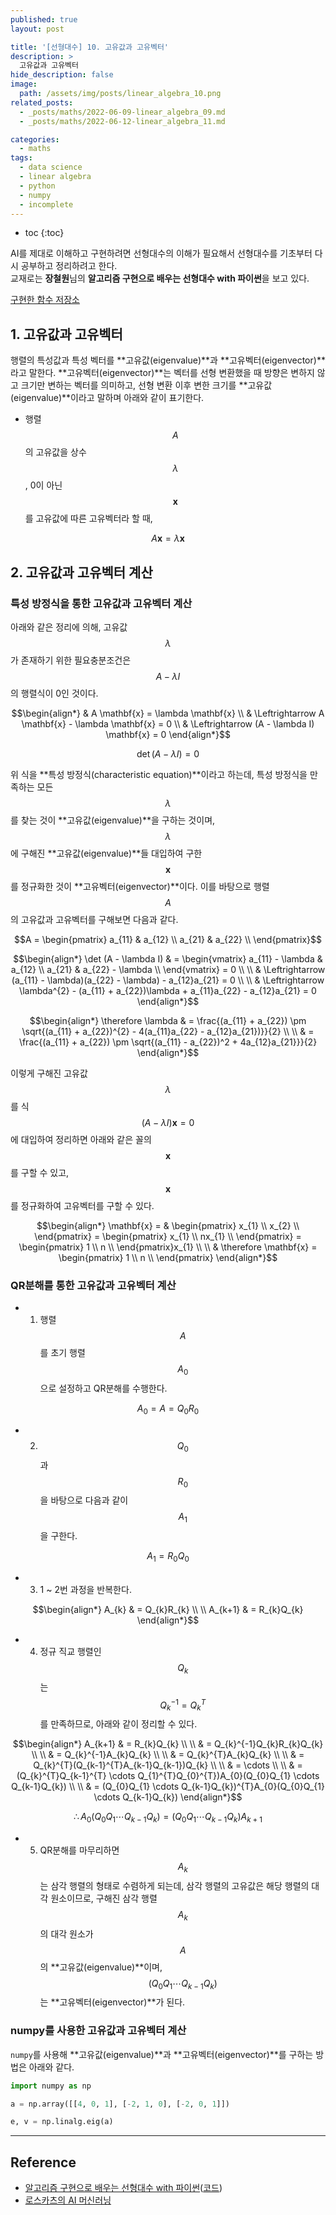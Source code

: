```yaml
---
published: true
layout: post

title: '[선형대수] 10. 고유값과 고유벡터'
description: >
  고유값과 고유벡터
hide_description: false
image: 
  path: /assets/img/posts/linear_algebra_10.png
related_posts:
  - _posts/maths/2022-06-09-linear_algebra_09.md
  - _posts/maths/2022-06-12-linear_algebra_11.md

categories:
  - maths
tags:
  - data science
  - linear algebra
  - python
  - numpy
  - incomplete
---
```

* toc
{:toc}

AI를 제대로 이해하고 구현하려면 선형대수의 이해가 필요해서 선형대수를 기초부터 다시 공부하고 정리하려고 한다.  
교재로는 **장철원**님의 **알고리즘 구현으로 배우는 선형대수 with 파이썬**을 보고 있다.  

[구현한 함수 저장소](https://github.com/djccnt15/maths)

## 1. 고유값과 고유벡터

행렬의 특성값과 특성 벡터를 **고유값(eigenvalue)**과 **고유벡터(eigenvector)**라고 말한다. **고유벡터(eigenvector)**는 벡터를 선형 변환했을 때 방향은 변하지 않고 크기만 변하는 벡터를 의미하고, 선형 변환 이후 변한 크기를 **고유값(eigenvalue)**이라고 말하며 아래와 같이 표기한다.  

- 행렬 $$A$$의 고유값을 상수 $$\lambda$$, 0이 아닌 $$\mathbf{x}$$를 고유값에 따른 고유벡터라 할 때,  

$$A \mathbf{x} = \lambda \mathbf{x}$$

## 2. 고유값과 고유벡터 계산

### 특성 방정식을 통한 고유값과 고유벡터 계산

아래와 같은 정리에 의해, 고유값 $$\lambda$$가 존재하기 위한 필요충분조건은 $$A - \lambda I$$의 행렬식이 0인 것이다.  

$$\begin{align*}
& A \mathbf{x} = \lambda \mathbf{x} \\
& \Leftrightarrow A \mathbf{x} - \lambda \mathbf{x} = 0 \\
& \Leftrightarrow (A - \lambda I) \mathbf{x} = 0
\end{align*}$$

$$\det (A - \lambda I) = 0$$

위 식을 **특성 방정식(characteristic equation)**이라고 하는데, 특성 방정식을 만족하는 모든 $$\lambda$$를 찾는 것이 **고유값(eigenvalue)**을 구하는 것이며, $$\lambda$$에 구해진 **고유값(eigenvalue)**들 대입하여 구한 $$\mathbf{x}$$를 정규화한 것이 **고유벡터(eigenvector)**이다. 이를 바탕으로 행렬 $$A$$의 고유값과 고유벡터를 구해보면 다음과 같다.  

$$A = \begin{pmatrix}
a_{11} & a_{12} \\
a_{21} & a_{22} \\
\end{pmatrix}$$

$$\begin{align*}
\det (A - \lambda I) & = \begin{vmatrix}
a_{11} - \lambda & a_{12} \\
a_{21} & a_{22} - \lambda \\
\end{vmatrix} = 0 \\
\\
& \Leftrightarrow (a_{11} - \lambda)(a_{22} - \lambda) - a_{12}a_{21} = 0 \\
\\
& \Leftrightarrow \lambda^{2} - (a_{11} + a_{22})\lambda + a_{11}a_{22} - a_{12}a_{21} = 0
\end{align*}$$

$$\begin{align*}
\therefore \lambda & = \frac{(a_{11} + a_{22}) \pm \sqrt{(a_{11} + a_{22})^{2} - 4(a_{11}a_{22} - a_{12}a_{21})}}{2} \\
\\
& = \frac{(a_{11} + a_{22}) \pm \sqrt{(a_{11} - a_{22})^2 + 4a_{12}a_{21}}}{2}
\end{align*}$$

이렇게 구해진 고유값 $$\lambda$$를 식 $$(A - \lambda I) \mathbf{x} = 0$$에 대입하여 정리하면 아래와 같은 꼴의 $$\mathbf{x}$$를 구할 수 있고, $$\mathbf{x}$$를 정규화하여 고유벡터를 구할 수 있다.  

$$\begin{align*}
\mathbf{x} = & \begin{pmatrix}
x_{1} \\
x_{2} \\
\end{pmatrix}
= \begin{pmatrix}
x_{1} \\
nx_{1} \\
\end{pmatrix}
= \begin{pmatrix}
1 \\
n \\
\end{pmatrix}x_{1} \\
\\
& \therefore \mathbf{x} = \begin{pmatrix}
1 \\
n \\
\end{pmatrix}
\end{align*}$$

### QR분해를 통한 고유값과 고유벡터 계산

- 1) 행렬 $$A$$를 초기 행렬 $$A_{0}$$으로 설정하고 QR분해를 수행한다.  

$$A_{0} = A = Q_{0}R_{0}$$

- 2) $$Q_{0}$$과 $$R_{0}$$을 바탕으로 다음과 같이 $$A_{1}$$을 구한다.  

$$A_{1} = R_{0}Q_{0}$$

- 3) 1 ~ 2번 과정을 반복한다.  

$$\begin{align*}
A_{k} & = Q_{k}R_{k} \\
\\
A_{k+1} & = R_{k}Q_{k}
\end{align*}$$

- 4) 정규 직교 행렬인 $$Q_{k}$$는 $$Q_{k}^{-1} = Q_{k}^{T}$$를 만족하므로, 아래와 같이 정리할 수 있다.  

$$\begin{align*}
A_{k+1} & = R_{k}Q_{k} \\
\\
& = Q_{k}^{-1}Q_{k}R_{k}Q_{k} \\
\\
& = Q_{k}^{-1}A_{k}Q_{k} \\
\\
& = Q_{k}^{T}A_{k}Q_{k} \\
\\
& = Q_{k}^{T}(Q_{k-1}^{T}A_{k-1}Q_{k-1})Q_{k} \\
\\
& = \cdots \\
\\
& = (Q_{k}^{T}Q_{k-1}^{T} \cdots Q_{1}^{T}Q_{0}^{T})A_{0}(Q_{0}Q_{1} \cdots Q_{k-1}Q_{k}) \\
\\
& = (Q_{0}Q_{1} \cdots Q_{k-1}Q_{k})^{T}A_{0}(Q_{0}Q_{1} \cdots Q_{k-1}Q_{k})
\end{align*}$$

$$\therefore A_{0}(Q_{0}Q_{1} \cdots Q_{k-1}Q_{k}) = (Q_{0}Q_{1} \cdots Q_{k-1}Q_{k})A_{k+1}$$

- 5) QR분해를 마무리하면 $$A_{k}$$는 삼각 행렬의 형태로 수렴하게 되는데, 삼각 행렬의 고유값은 해당 행렬의 대각 원소이므로, 구해진 삼각 행렬 $$A_{k}$$의 대각 원소가 $$A$$의 **고유값(eigenvalue)**이며, $$(Q_{0}Q_{1} \cdots Q_{k-1}Q_{k})$$는 **고유벡터(eigenvector)**가 된다.  

### numpy를 사용한 고유값과 고유벡터 계산

`numpy`를 사용해 **고유값(eigenvalue)**과 **고유벡터(eigenvector)**를 구하는 방법은 아래와 같다.  

```python
import numpy as np

a = np.array([[4, 0, 1], [-2, 1, 0], [-2, 0, 1]])

e, v = np.linalg.eig(a)
```

---
## Reference
- [알고리즘 구현으로 배우는 선형대수 with 파이썬](http://www.kyobobook.co.kr/product/detailViewKor.laf?mallGb=KOR&ejkGb=KOR&barcode=9791165921125)([코드](https://github.com/bjpublic/linearalgebra))
- [로스카츠의 AI 머신러닝](https://losskatsu.github.io/)